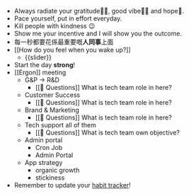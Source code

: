 - Always radiate your gratitude🙏🏻, good vibe👍🏻 and hope🌅.
- Pace yourself, put in effort everyday.
- Kill people with kindness 😉
- Show me your incentive and I will show you the outcome.
- 每一秒都要花係最重要嘅**人同事**上面
- [[How do you feel when you wake up?]]
    - {{slider}}
- Start the day **strong**!
- [[Ergon]] meeting
    - G&P -> R&D
        - [[🤔 Questions]] What is tech team role in here?
    - Customer Success
        - [[🤔 Questions]] What is tech team role in here?
    - Brand & Marketing
        - [[🤔 Questions]] What is tech team role in here?
    - Tech support all of them
        - [[🤔 Questions]] What is tech team own objective?
    - Admin portal
        - Cron Job
        - Admin Portal
    - App strategy
        - organic growth
        - stickiness
- Remember to update your [habit tracker](https://docs.google.com/spreadsheets/d/1rVOW_AvAsjRBhm2VjXzHcHkOJ14dviBUIPj3M5xvICs/edit#gid=1376149734)!
